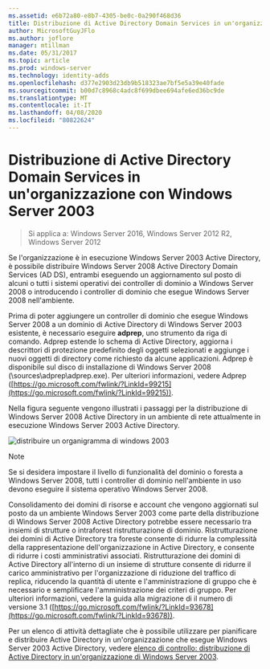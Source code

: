 ```yaml
---
ms.assetid: e6b72a80-e8b7-4305-be0c-0a290f468d36
title: Distribuzione di Active Directory Domain Services in un'organizzazione con Windows Server 2003
author: MicrosoftGuyJFlo
ms.author: joflore
manager: mtillman
ms.date: 05/31/2017
ms.topic: article
ms.prod: windows-server
ms.technology: identity-adds
ms.openlocfilehash: d377e2903d23db9b518323ae7bf5e5a39e40fade
ms.sourcegitcommit: b00d7c8968c4adc8f699dbee694afe6ed36bc9de
ms.translationtype: MT
ms.contentlocale: it-IT
ms.lasthandoff: 04/08/2020
ms.locfileid: "80822624"
---
```

# <a name="deploying-ad-ds-in-a-windows-server-2003-organization"></a>Distribuzione di Active Directory Domain Services in un'organizzazione con Windows Server 2003

>Si applica a: Windows Server 2016, Windows Server 2012 R2, Windows Server 2012

Se l'organizzazione è in esecuzione Windows Server 2003 Active Directory, è possibile distribuire Windows Server 2008 Active Directory Domain Services (AD DS), entrambi eseguendo un aggiornamento sul posto di alcuni o tutti i sistemi operativi dei controller di dominio a Windows Server 2008 o introducendo i controller di dominio che esegue Windows Server 2008 nell'ambiente.  
  
Prima di poter aggiungere un controller di dominio che esegue Windows Server 2008 a un dominio di Active Directory di Windows Server 2003 esistente, è necessario eseguire **adprep**, uno strumento da riga di comando. Adprep estende lo schema di Active Directory, aggiorna i descrittori di protezione predefinito degli oggetti selezionati e aggiunge i nuovi oggetti di directory come richiesto da alcune applicazioni. Adprep è disponibile sul disco di installazione di Windows Server 2008 (\sources\adprep\adprep.exe). Per ulteriori informazioni, vedere Adprep ([https://go.microsoft.com/fwlink/?LinkId=99215](https://go.microsoft.com/fwlink/?LinkId=99215)).  
  
Nella figura seguente vengono illustrati i passaggi per la distribuzione di Windows Server 2008 Active Directory in un ambiente di rete attualmente in esecuzione Windows Server 2003 Active Directory.  
  
![distribuire un organigramma di windows 2003](media/Deploying-AD-DS-in-a-Windows-Server-2003-Organization/900c4eee-1119-4a9a-9310-755597428b71.gif)  
  
> [!NOTE]  
> Se si desidera impostare il livello di funzionalità del dominio o foresta a Windows Server 2008, tutti i controller di dominio nell'ambiente in uso devono eseguire il sistema operativo Windows Server 2008.  
  
Consolidamento dei domini di risorse e account che vengono aggiornati sul posto da un ambiente Windows Server 2003 come parte della distribuzione di Windows Server 2008 Active Directory potrebbe essere necessario tra insiemi di strutture o intraforest ristrutturazione di dominio. Ristrutturazione dei domini di Active Directory tra foreste consente di ridurre la complessità della rappresentazione dell'organizzazione in Active Directory, e consente di ridurre i costi amministrativi associati. Ristrutturazione dei domini di Active Directory all'interno di un insieme di strutture consente di ridurre il carico amministrativo per l'organizzazione di riduzione del traffico di replica, riducendo la quantità di utente e l'amministrazione di gruppo che è necessario e semplificare l'amministrazione dei criteri di gruppo. Per ulteriori informazioni, vedere la guida alla migrazione di il numero di versione 3.1 ([https://go.microsoft.com/fwlink/?LinkId=93678](https://go.microsoft.com/fwlink/?LinkId=93678)).  
  
Per un elenco di attività dettagliate che è possibile utilizzare per pianificare e distribuire Active Directory in un'organizzazione che esegue Windows Server 2003 Active Directory, vedere [elenco di controllo: distribuzione di Active Directory in un'organizzazione di Windows Server 2003](https://technet.microsoft.com/library/cc771407.aspx).  
  


